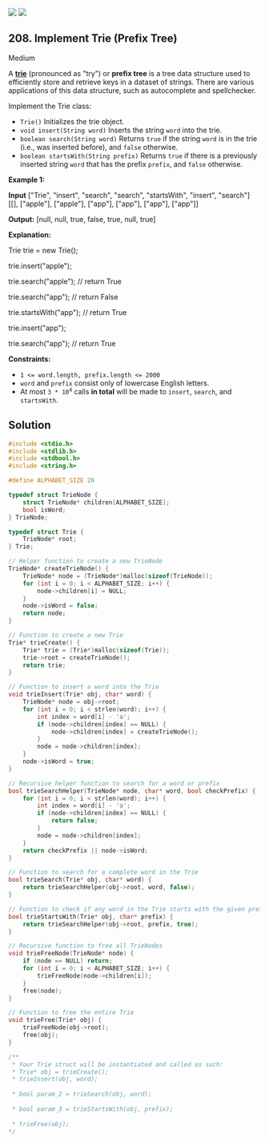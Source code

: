 [![](https://img.shields.io/github/stars/LeetCode-in-C/LeetCode-in-C?label=Stars&style=flat-square)](https://github.com/LeetCode-in-C/LeetCode-in-C)
[![](https://img.shields.io/github/forks/LeetCode-in-C/LeetCode-in-C?label=Fork%20me%20on%20GitHub%20&style=flat-square)](https://github.com/LeetCode-in-C/LeetCode-in-C/fork)

## 208\. Implement Trie (Prefix Tree)

Medium

A [**trie**](https://en.wikipedia.org/wiki/Trie) (pronounced as "try") or **prefix tree** is a tree data structure used to efficiently store and retrieve keys in a dataset of strings. There are various applications of this data structure, such as autocomplete and spellchecker.

Implement the Trie class:

*   `Trie()` Initializes the trie object.
*   `void insert(String word)` Inserts the string `word` into the trie.
*   `boolean search(String word)` Returns `true` if the string `word` is in the trie (i.e., was inserted before), and `false` otherwise.
*   `boolean startsWith(String prefix)` Returns `true` if there is a previously inserted string `word` that has the prefix `prefix`, and `false` otherwise.

**Example 1:**

**Input** ["Trie", "insert", "search", "search", "startsWith", "insert", "search"] [[], ["apple"], ["apple"], ["app"], ["app"], ["app"], ["app"]]

**Output:** [null, null, true, false, true, null, true]

**Explanation:** 

Trie trie = new Trie(); 

trie.insert("apple"); 

trie.search("apple"); // return True 

trie.search("app"); // return False 

trie.startsWith("app"); // return True 

trie.insert("app"); 

trie.search("app"); // return True

**Constraints:**

*   `1 <= word.length, prefix.length <= 2000`
*   `word` and `prefix` consist only of lowercase English letters.
*   At most <code>3 * 10<sup>4</sup></code> calls **in total** will be made to `insert`, `search`, and `startsWith`.

## Solution

```c
#include <stdio.h>
#include <stdlib.h>
#include <stdbool.h>
#include <string.h>

#define ALPHABET_SIZE 26

typedef struct TrieNode {
    struct TrieNode* children[ALPHABET_SIZE];
    bool isWord;
} TrieNode;

typedef struct Trie {
    TrieNode* root;
} Trie;

// Helper function to create a new TrieNode
TrieNode* createTrieNode() {
    TrieNode* node = (TrieNode*)malloc(sizeof(TrieNode));
    for (int i = 0; i < ALPHABET_SIZE; i++) {
        node->children[i] = NULL;
    }
    node->isWord = false;
    return node;
}

// Function to create a new Trie
Trie* trieCreate() {
    Trie* trie = (Trie*)malloc(sizeof(Trie));
    trie->root = createTrieNode();
    return trie;
}

// Function to insert a word into the Trie
void trieInsert(Trie* obj, char* word) {
    TrieNode* node = obj->root;
    for (int i = 0; i < strlen(word); i++) {
        int index = word[i] - 'a';
        if (node->children[index] == NULL) {
            node->children[index] = createTrieNode();
        }
        node = node->children[index];
    }
    node->isWord = true;
}

// Recursive helper function to search for a word or prefix
bool trieSearchHelper(TrieNode* node, char* word, bool checkPrefix) {
    for (int i = 0; i < strlen(word); i++) {
        int index = word[i] - 'a';
        if (node->children[index] == NULL) {
            return false;
        }
        node = node->children[index];
    }
    return checkPrefix || node->isWord;
}

// Function to search for a complete word in the Trie
bool trieSearch(Trie* obj, char* word) {
    return trieSearchHelper(obj->root, word, false);
}

// Function to check if any word in the Trie starts with the given prefix
bool trieStartsWith(Trie* obj, char* prefix) {
    return trieSearchHelper(obj->root, prefix, true);
}

// Recursive function to free all TrieNodes
void trieFreeNode(TrieNode* node) {
    if (node == NULL) return;
    for (int i = 0; i < ALPHABET_SIZE; i++) {
        trieFreeNode(node->children[i]);
    }
    free(node);
}

// Function to free the entire Trie
void trieFree(Trie* obj) {
    trieFreeNode(obj->root);
    free(obj);
}

/**
 * Your Trie struct will be instantiated and called as such:
 * Trie* obj = trieCreate();
 * trieInsert(obj, word);
 
 * bool param_2 = trieSearch(obj, word);
 
 * bool param_3 = trieStartsWith(obj, prefix);
 
 * trieFree(obj);
*/
```